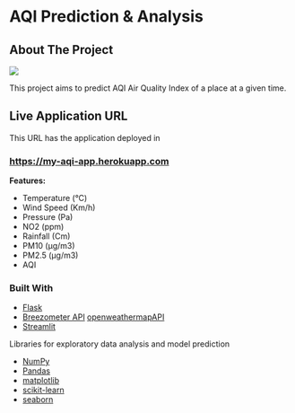 # AQI Prediction & Analysis 

## About The Project
![](img/aqi.gif)

This project aims to predict AQI Air Quality Index of a place at a given time.
## Live Application URL
This URL has the application deployed in
### https://my-aqi-app.herokuapp.com


**Features:**
 - Temperature (°C)
 - Wind Speed (Km/h)
 - Pressure (Pa)
 - NO2 (ppm)
 - Rainfall (Cm)
 - PM10 (μg/m3)
 - PM2.5 (μg/m3)
 - AQI


### Built With

- [Flask](https://flask.palletsprojects.com/en/2.0.x/)
- [Breezometer API](https://www.breezometer.com/) [openweathermapAPI](https://openweathermap.org/)
- [Streamlit](https://streamlit.io/)

Libraries for exploratory data analysis and model prediction
- [NumPy](http://www.numpy.org/)
- [Pandas](http://pandas.pydata.org)
- [matplotlib](http://matplotlib.org/)
- [scikit-learn](http://scikit-learn.org/stable/)
- [seaborn](https://seaborn.pydata.org/)
